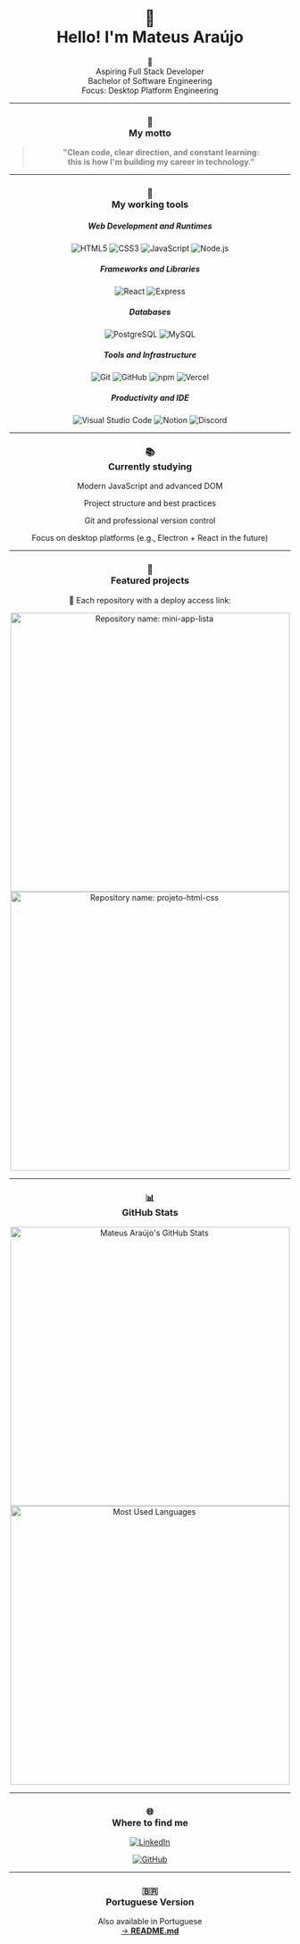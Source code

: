 <!-- markdownlint-disable MD033 -->

<h1 align="center">👋<br/> Hello! I'm Mateus Araújo</h1>
<p align="center">🚀<br/> Aspiring Full Stack Developer<br/> Bachelor of Software Engineering<br/> Focus: Desktop Platform Engineering</p>

---

<h3 align="center">🧭<br/> My motto</h3>

<blockquote align="center" style="font-weight:bold; color:grey;">
  <p>"Clean code, clear direction, and constant learning:<br/> this is how I'm building my career in technology."</p>
</blockquote>

---

<h3 align="center">🧰<br/> My working tools</h3>

<div align="center">
  <h5>Web Development and Runtimes</h5>
  <img src="https://img.shields.io/badge/HTML5-E34F26?style=flat&logo=html5&logoColor=white" alt="HTML5"/>
  <img src="https://img.shields.io/badge/CSS3-1572B6?style=flat&logo=css3&logoColor=white" alt="CSS3"/>
  <img src="https://img.shields.io/badge/JavaScript-F7DF1E?style=flat&logo=javascript&logoColor=black" alt="JavaScript"/>
  <img src="https://img.shields.io/badge/Node.js-339933?style=flat&logo=node.js&logoColor=white" alt="Node.js"/>
</div>

<div align="center">
  <h5>Frameworks and Libraries</h5>
  <img src="https://img.shields.io/badge/React-61DAFB?style=flat&logo=react&logoColor=black" alt="React"/>
  <img src="https://img.shields.io/badge/Express-000000?style=flat&logo=express&logoColor=white" alt="Express"/>
</div>

<div align="center">
  <h5>Databases</h5>
  <img src="https://img.shields.io/badge/PostgreSQL-4169E1?style=flat&logo=postgresql&logoColor=white" alt="PostgreSQL"/>
  <img src="https://img.shields.io/badge/MySQL-4479A1?style=flat&logo=mysql&logoColor=white" alt="MySQL"/>
</div>

<div align="center">
  <h5>Tools and Infrastructure</h5>
  <img src="https://img.shields.io/badge/Git-F05032?style=flat&logo=git&logoColor=white" alt="Git"/>
  <img src="https://img.shields.io/badge/GitHub-181717?style=flat&logo=github&logoColor=white" alt="GitHub"/>
  <img src="https://img.shields.io/badge/npm-CB3837?style=flat&logo=npm&logoColor=white" alt="npm"/>
  <img src="https://img.shields.io/badge/Vercel-000000?style=flat&logo=vercel&logoColor=white" alt="Vercel"/>
</div>

<div align="center">
  <h5>Productivity and IDE</h5>
  <img src="https://img.shields.io/badge/VS%20Code-007ACC?style=flat&logo=visual-studio-code&logoColor=white" alt="Visual Studio Code"/>
  <img src="https://img.shields.io/badge/Notion-000000?style=flat&logo=notion&logoColor=white" alt="Notion"/>
  <img src="https://img.shields.io/badge/Discord-5865F2?style=flat&logo=discord&logoColor=white" alt="Discord"/>
</div>

---

<h3 align="center">📚<br/> Currently studying</h3>

<div align="center">
  <p>Modern JavaScript and advanced DOM</p>
  <p>Project structure and best practices</p>
  <p>Git and professional version control</p>
  <p>Focus on desktop platforms (e.g., Electron + React in the future)</p>
</div>

---

<h3 align="center">🧪<br/> Featured projects</h3>

<p align="center">🔗 Each repository with a deploy access link:</p>

<div align="center">
  <a href="https://github.com/mateusaraujos/mini-app-lista">
    <img width="500em" src="https://github-readme-stats.vercel.app/api/pin?username=mateusaraujos&repo=mini-app-lista&theme=dracula" alt="Repository name: mini-app-lista">
  </a>
  <br/>
  <a href="https://github.com/mateusaraujos/projeto-html-css">
    <img width="500em" src="https://github-readme-stats.vercel.app/api/pin?username=mateusaraujos&repo=projeto-html-css&theme=dracula" alt="Repository name: projeto-html-css">
  </a>
</div>

---

<h3 align="center">📊<br/> GitHub Stats</h3>

<div align="center">
  <img width="500em" src="https://github-readme-stats.vercel.app/api?username=mateusaraujos&show_icons=true&theme=radical&hide_border=false&count_private=true&include_all_commits=true&locale=en" alt="Mateus Araújo's GitHub Stats"/>
  <br/>
  <img width="500em" src="https://github-readme-stats.vercel.app/api/top-langs/?username=mateusaraujos&layout=compact&hide_border=false&langs_count=8&theme=radical&locale=en" alt="Most Used Languages"/>
</div>

---

<h3 align="center">🌐<br/> Where to find me</h3>

<div align="center">
  <p>
    <a href="https://www.linkedin.com/in/mateusaraujos/" target="_blank" aria-label="LinkedIn profile of Mateus Araújo">
      <img src="https://img.shields.io/badge/LinkedIn%20-%20Mateus%20Araújo-blue?logo=linkedin&logoColor=white" alt="LinkedIn">
    </a>
  </p>
  <p>
    <a href="https://github.com/mateusaraujos" aria-label="GitHub profile of Mateus Araújo">
      <img src="https://img.shields.io/badge/GitHub%20-%20mateusaraujos-white?logo=github&logoColor=white" alt="GitHub">
    </a>
  </p>
  <p><!-- e-mail --></p>
</div>

---

<h3 align="center">🇧🇷<br/> Portuguese Version</h3>

<p align="center">
  Also available in Portuguese
  <br/>
  <a href="./README.md">
    → <strong>README.md</strong>
  </a>
</p>
